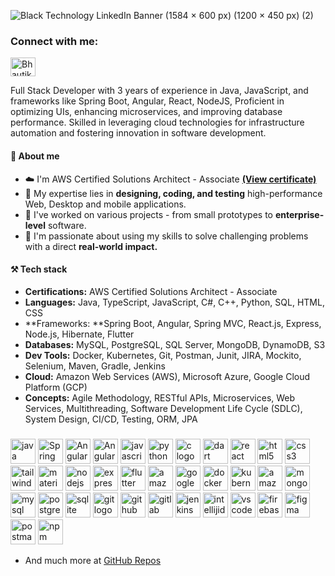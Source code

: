 ![Black Technology LinkedIn Banner (1584 × 600 px) (1200 × 450 px) (2)](https://firebasestorage.googleapis.com/v0/b/github-profile-8b6ca.appspot.com/o/Github%20Profile.png?alt=media&token=17cff837-3440-4a4f-9da3-0ca7b5d90dbf)

<h3 align="left">Connect with me:</h3>
<p align="left">
<a href="https://www.linkedin.com/in/bhautik-koshiya/" target="blank"><img align="center" src="https://raw.githubusercontent.com/rahuldkjain/github-profile-readme-generator/master/src/images/icons/Social/linked-in-alt.svg" alt="Bhautik Koshiya" height="30" width="40" /></a>

</p>

Full Stack Developer with 3 years of experience in Java, JavaScript, and frameworks like Spring Boot, Angular, React, NodeJS, Proficient in optimizing UIs, enhancing microservices, and improving database performance. Skilled in leveraging cloud technologies for infrastructure automation and fostering innovation in software development.

#### 👤 About me
- ☁️ I'm AWS Certified Solutions Architect - Associate [**(View certificate)**](https://www.credly.com/badges/17a06812-9ef3-4730-b60a-5226af4f5388)
- 🔬 My expertise lies in **designing, coding, and testing** high-performance Web, Desktop and mobile applications.
- 🦾 I've worked on various projects - from small prototypes to **enterprise-level** software.
- 🚀 I'm passionate about using my skills to solve challenging problems with a direct **real-world impact.**
  
#### ⚒️ Tech stack 
<!-- - **Cloud:** AWS, Azure
- **Java, Python, JavaScript, TypeScript, HTML, CSS, C/C++, SQL**
- **Angular, ReactJS, NextJS, NodeJS, Express, SpringBoot, Spring MVC, .NET**
- **MySQL, MongoDB, PostgreSQL, RDS, DynamoDB, Firebase**
- **Agile SCRUM Methodology, Object-oriented Design (OOPS), SOLID Principles**
- **Git, GitLab CI/CD, Postman, Linux, Redux, HTTP Toolkit, JIRA, Confluence**
- **Selenium, JUnit** -->

- **Certifications:** AWS Certified Solutions Architect - Associate
- **Languages:** Java, TypeScript, JavaScript, C#, C++, Python, SQL, HTML, CSS
- **Frameworks: **Spring Boot, Angular, Spring MVC, React.js, Express, Node.js, Hibernate, Flutter
- **Databases:** MySQL, PostgreSQL, SQL Server, MongoDB, DynamoDB, S3
- **Dev Tools:** Docker, Kubernetes, Git, Postman, Junit, JIRA, Mockito, Selenium, Maven, Gradle, Jenkins
- **Cloud:** Amazon Web Services (AWS), Microsoft Azure, Google Cloud Platform (GCP)
- **Concepts:** Agile Methodology, RESTful APIs, Microservices, Web Services, Multithreading, Software Development Life Cycle (SDLC), System Design, CI/CD, Testing, ORM, JPA


###
<img src="https://skillicons.dev/icons?i=java" height="40" alt="java logo" />
<img src="https://cdn.jsdelivr.net/gh/devicons/devicon@latest/icons/spring/spring-original.svg" height="40" alt="Spring"/>
<img src="https://cdn.jsdelivr.net/gh/devicons/devicon@latest/icons/angular/angular-original.svg" height="40" alt="Angular"/>
<img src="https://cdn.jsdelivr.net/gh/devicons/devicon@latest/icons/typescript/typescript-original.svg" height="40" alt="Angular"/>    
<img src="https://skillicons.dev/icons?i=js" height="40" alt="javascript logo" /> 
<img src="https://skillicons.dev/icons?i=py" height="40" alt="python logo" /> 
<img src="https://skillicons.dev/icons?i=c" height="40" alt="c logo" /> 
<img src="https://skillicons.dev/icons?i=dart" height="40" alt="dart logo" /> 
<img src="https://skillicons.dev/icons?i=react" height="40" alt="react logo" />
<img src="https://skillicons.dev/icons?i=html" height="40" alt="html5 logo" /> 
<img src="https://skillicons.dev/icons?i=css" height="40" alt="css3 logo" /> 
<img src="https://skillicons.dev/icons?i=tailwind" height="40" alt="tailwindcss logo" /> 
<img src="https://skillicons.dev/icons?i=materialui" height="40" alt="materialui logo"  />
<img src="https://skillicons.dev/icons?i=nodejs" height="40" alt="nodejs logo" /> 
<img src="https://skillicons.dev/icons?i=express" height="40" alt="express logo"  />
<img src="https://skillicons.dev/icons?i=flutter" height="40" alt="flutter logo" /> 
<img src="https://skillicons.dev/icons?i=aws" height="40" alt="amazonwebservices logo" /> 
<img src="https://skillicons.dev/icons?i=gcp" height="40" alt="googlecloud logo" /> 
<img src="https://skillicons.dev/icons?i=docker" height="40" alt="docker logo" /> 
<img src="https://skillicons.dev/icons?i=kubernetes" height="40" alt="kubernetes logo" /> 
<img src="https://skillicons.dev/icons?i=dynamodb" height="40" alt="amazondynamodb logo" /> 
<img src="https://skillicons.dev/icons?i=mongodb" height="40" alt="mongodb logo" /> 
<img src="https://skillicons.dev/icons?i=mysql" height="40" alt="mysql logo" /> 
<img src="https://skillicons.dev/icons?i=postgres" height="40" alt="postgresql logo" /> 
<img src="https://skillicons.dev/icons?i=sqlite" height="40" alt="sqlite logo" />
<img src="https://skillicons.dev/icons?i=git" height="40" alt="git logo" /> 
<img src="https://skillicons.dev/icons?i=github" height="40" alt="github logo" /> 
<img src="https://skillicons.dev/icons?i=gitlab" height="40" alt="gitlab logo" /> 
<img src="https://skillicons.dev/icons?i=jenkins" height="40" alt="jenkins logo"  />
<img src="https://skillicons.dev/icons?i=idea" height="40" alt="intellijidea logo"  />
<img src="https://skillicons.dev/icons?i=vscode" height="40" alt="vscode logo"  />  
<img src="https://skillicons.dev/icons?i=firebase" height="40" alt="firebase logo"  />
<img src="https://skillicons.dev/icons?i=figma" height="40" alt="figma logo"  />
<img src="https://skillicons.dev/icons?i=postman" height="40" alt="postman logo" /> 

<img src="https://cdn.jsdelivr.net/gh/devicons/devicon/icons/npm/npm-original-wordmark.svg" height="40" alt="npm logo" /> 



- And much more at [GitHub Repos](https://github.com/BhautikKoshiya?tab=repositories)
